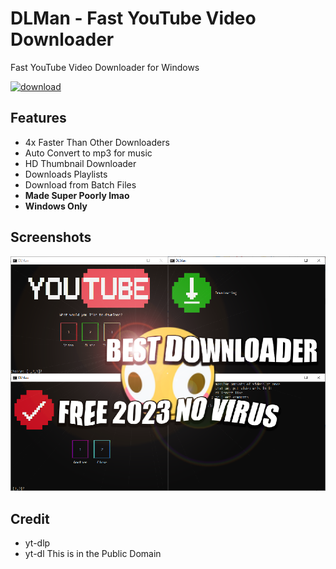 
# DLMan - Fast YouTube Video Downloader

Fast YouTube Video Downloader for Windows

[![download](https://img.shields.io/badge/-DOWNLOAD%20NOW-red?style=for-the-badge)](https://github.com/ehamawy/DLMan/releases/download/Release-1/DLMan.zip)
## Features

- 4x Faster Than Other Downloaders
- Auto Convert to mp3 for music
- HD Thumbnail Downloader
- Downloads Playlists
- Download from Batch Files
- **Made Super Poorly lmao**
- **Windows Only**
## Screenshots

![screenshot](https://github.com/ehamawy/DLMan/blob/master/screenshots/bestdownloader.png?raw=true)


## Credit

- yt-dlp
- yt-dl
This is in the Public Domain